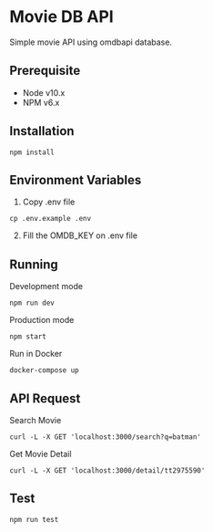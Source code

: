 # Movie DB API

Simple movie API using omdbapi database.

## Prerequisite

- Node v10.x
- NPM v6.x

## Installation

```
npm install
```

## Environment Variables

1. Copy .env file

```
cp .env.example .env
```

2. Fill the OMDB_KEY on .env file

## Running

Development mode

```
npm run dev
```

Production mode

```
npm start
```

Run in Docker

```
docker-compose up
```

## API Request

Search Movie

```
curl -L -X GET 'localhost:3000/search?q=batman'
```

Get Movie Detail

```
curl -L -X GET 'localhost:3000/detail/tt2975590'
```

## Test

```
npm run test
```
